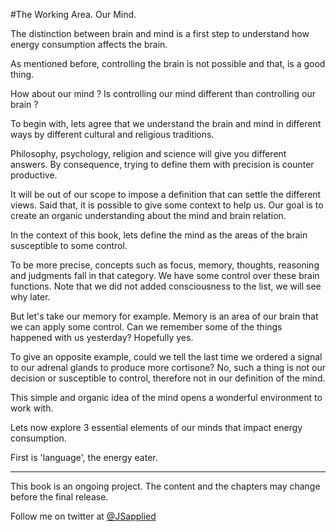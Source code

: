 #The Working Area. Our Mind.

The distinction between brain and mind is a first step to understand how energy consumption affects the brain. 

As mentioned before, controlling the brain is not possible and that, is a good thing.

How about our mind ? Is controlling our mind different than controlling our brain ?

To begin with, lets agree that we understand the brain and mind in different ways by different cultural and religious traditions. 

Philosophy, psychology, religion and science will give you different answers. By consequence, trying to define them with precision is counter productive.  

It will be out of our scope to impose a definition that can settle the different views. Said that, it is possible to give some context to help us. Our goal is to create an organic understanding about the mind and brain relation.

In the context of this book, lets define the mind as the areas of the brain susceptible to some control.

To be more precise, concepts such as focus, memory, thoughts, reasoning and judgments fall in that category.  We have some control over these brain functions. Note that we did not added consciousness to the list, we will see why later. 

But let's take our memory for example. Memory is an area of our brain that we can apply some control. Can we remember some of the things happened with us yesterday? Hopefully yes.

To give an opposite example, could we tell the last time we ordered a signal to our adrenal glands to produce more cortisone? No, such a thing is not our decision or susceptible to control, therefore not in our definition of the mind.

This simple and organic idea of the mind opens a wonderful environment to work with.

Lets now explore 3 essential elements of our minds that impact energy consumption. 

First is 'language', the energy eater. 



***




This book is an ongoing project. The content and the chapters may change before the final release.

Follow me on twitter at [@JSapplied](https://twitter.com/JSapplied) 